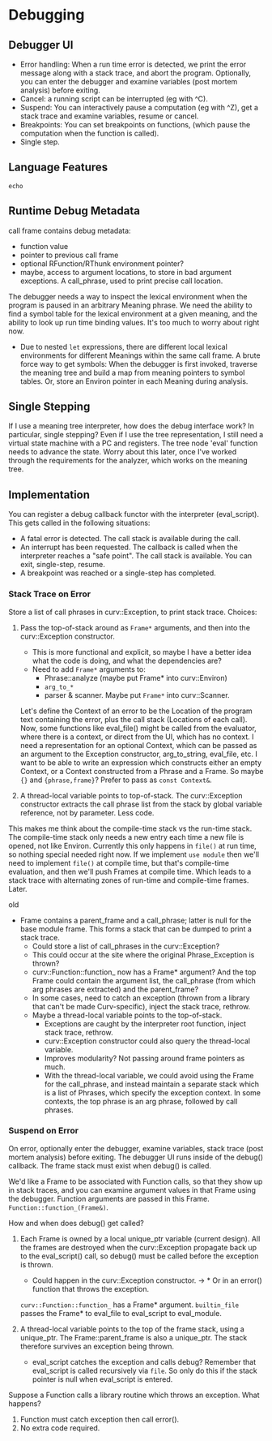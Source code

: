 # Debugging

## Debugger UI
* Error handling: When a run time error is detected, we print the error
  message along with a stack trace, and abort the program.
  Optionally, you can enter the debugger and examine variables (post mortem
  analysis) before exiting.
* Cancel: a running script can be interrupted (eg with ^C).
* Suspend: You can interactively pause a computation (eg with ^Z),
  get a stack trace and examine variables, resume or cancel.
* Breakpoints: You can set breakpoints on functions,
  (which pause the computation when the function is called).
* Single step.

## Language Features
`echo`

## Runtime Debug Metadata
call frame contains debug metadata:
  * function value
  * pointer to previous call frame
  * optional RFunction/RThunk environment pointer?
  * maybe, access to argument locations, to store in bad argument exceptions.
    A call_phrase, used to print precise call location.

The debugger needs a way to inspect the lexical environment when the program
is paused in an arbitrary Meaning phrase. We need the ability to find a
symbol table for the lexical environment at a given meaning, and the ability to
look up run time binding values. It's too much to worry about right now.
* Due to nested `let` expressions, there are different local lexical
  environments for different Meanings within the same call frame.
  A brute force way to get symbols: When the debugger is first invoked,
  traverse the meaning tree and build a map from meaning pointers to symbol
  tables. Or, store an Environ pointer in each Meaning during analysis.

## Single Stepping
If I use a meaning tree interpreter, how does the debug interface work?
In particular, single stepping? Even if I use the tree representation,
I still need a virtual state machine with a PC and registers.
The tree node 'eval' function needs to advance the state.
Worry about this later, once I've worked through the requirements for the
analyzer, which works on the meaning tree.

## Implementation
You can register a debug callback functor with the interpreter (eval_script).
This gets called in the following situations:
* A fatal error is detected. The call stack is available during the call.
* An interrupt has been requested. The callback is called when the interpreter
  reaches a "safe point". The call stack is available. You can exit,
  single-step, resume.
* A breakpoint was reached or a single-step has completed.
### Stack Trace on Error
Store a list of call phrases in curv::Exception, to print stack trace.
Choices:

 1. Pass the top-of-stack around as `Frame*` arguments, and then into the
    curv::Exception constructor.
    * This is more functional and explicit, so maybe I have a better idea what
      the code is doing, and what the dependencies are?
    * Need to add `Frame*` arguments to:
      * Phrase::analyze (maybe put Frame* into curv::Environ)
      * `arg_to_*`
      * parser & scanner. Maybe put `Frame*` into curv::Scanner.

    Let's define the Context of an error to be the Location of the program
    text containing the error, plus the call stack (Locations of each call).
    Now, some functions like eval_file() might be called from the evaluator,
    where there is a context, or direct from the UI, which has no context.
    I need a representation for an optional Context, which can be passed
    as an argument to the Exception constructor, arg_to_string, eval_file, etc.
    I want to be able to write an expression which constructs either an
    empty Context, or a Context constructed from a Phrase and a Frame.
    So maybe `{}` and `{phrase,frame}`? Prefer to pass as `const Context&`.

 2. A thread-local variable points to top-of-stack. The curv::Exception
    constructor extracts the call phrase list from the stack by global
    variable reference, not by parameter. Less code.

This makes me think about the compile-time stack vs the run-time stack.
The compile-time stack only needs a new entry each time a new file is opened,
not like Environ. Currently this only happens in `file()` at run time, so
nothing special needed right now. If we implement `use module` then we'll need
to implement `file()` at compile time, but that's compile-time evaluation,
and then we'll push Frames at compile time. Which leads to a stack trace
with alternating zones of run-time and compile-time frames.
Later.

old
  - Frame contains a parent_frame and a call_phrase; latter is null for the
    base module frame. This forms a stack that can be dumped to print a stack
    trace.
    - Could store a list of call_phrases in the curv::Exception?
    - This could occur at the site where the original Phrase_Exception is
      thrown?
    - curv::Function::function_ now has a Frame* argument?
      And the top Frame could contain the argument list, the call_phrase
      (from which arg phrases are extracted) and the parent_frame?
    - In some cases, need to catch an exception (thrown from a library that
      can't be made Curv-specific), inject the stack trace, rethrow.
    - Maybe a thread-local variable points to the top-of-stack.
      - Exceptions are caught by the interpreter root function, inject stack
        trace, rethrow.
      - curv::Exception constructor could also query the thread-local variable.
      - Improves modularity? Not passing around frame pointers as much.
      - With the thread-local variable, we could avoid using the Frame for the
        call_phrase, and instead maintain a separate stack which is a list of
        Phrases, which specify the exception context. In some contexts, the
        top phrase is an arg phrase, followed by call phrases.
### Suspend on Error
On error, optionally enter the debugger, examine variables, stack trace
(post mortem analysis) before exiting. The debugger UI runs inside of the
debug() callback. The frame stack must exist when debug() is called.

We'd like a Frame to be associated with Function calls, so that they
show up in stack traces, and you can examine argument values in that Frame
using the debugger. Function arguments are passed in this Frame.
`Function::function_(Frame&)`.

How and when does debug() get called?

  1. Each Frame is owned by a local unique_ptr variable (current design).
     All the frames are destroyed when the curv::Exception propagate back up
     to the eval_script() call, so debug() must be called before the exception
     is thrown.
     * Could happen in the curv::Exception constructor.
->   * Or in an error() function that throws the exception.

     `curv::Function::function_` has a Frame* argument.
     `builtin_file` passes the Frame* to eval_file to eval_script
     to eval_module.

  2. A thread-local variable points to the top of the frame stack,
     using a unique_ptr. The Frame::parent_frame is also a unique_ptr.
     The stack therefore survives an exception being thrown.
     * eval_script catches the exception and calls debug?
       Remember that eval_script is called recursively via `file`.
       So only do this if the stack pointer is null when eval_script is entered.

Suppose a Function calls a library routine which throws an exception.
What happens?
 1. Function must catch exception then call error().
 2. No extra code required.
